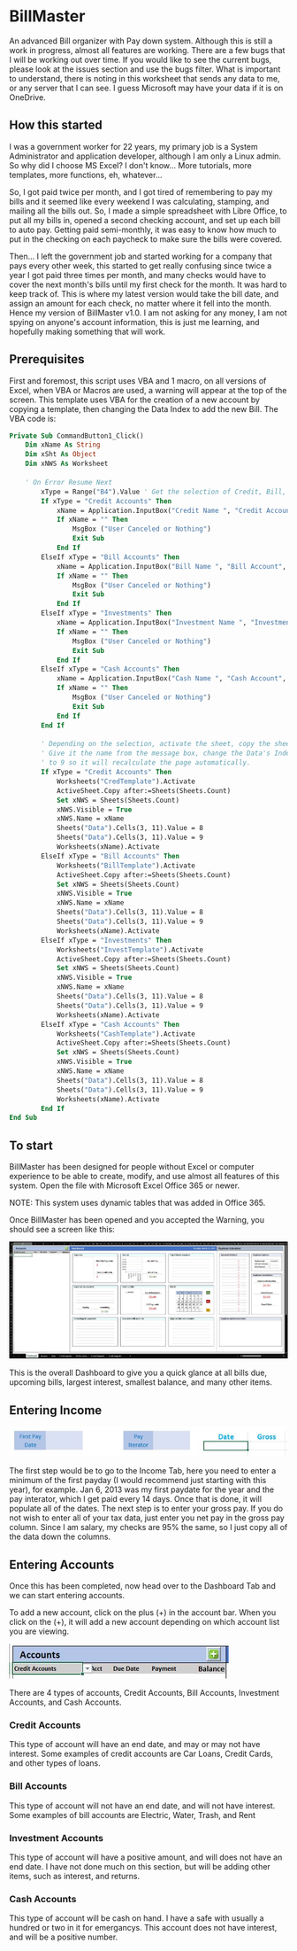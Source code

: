 # BillMaster

An advanced Bill organizer with Pay down system. Although this is still a work in progress, almost all features are working. There are a few bugs that I will be working out over time. If you would like to see the current bugs, please look at the issues section and use the bugs filter. What is important to understand, there is noting in this worksheet that sends any data to me, or any server that I can see. I guess Microsoft may have your data if it is on OneDrive.

## How this started

I was a government worker for 22 years, my primary job is a System Administrator and application developer, although I am only a Linux admin. So why did I choose MS Excel? I don't know... More tutorials, more templates, more functions, eh, whatever...

So, I got paid twice per month, and I got tired of remembering to pay my bills and it seemed like every weekend I was calculating, stamping, and mailing all the bills out. So, I made a simple spreadsheet with Libre Office, to put all my bills in, opened a second checking account, and set up each bill to auto pay. Getting paid semi-monthly, it was easy to know how much to put in the checking on each paycheck to make sure the bills were covered.

Then... I left the government job and started working for a company that pays every other week, this started to get really confusing since twice a year I got paid three times per month, and many checks would have to cover the next month's bills until my first check for the month. It was hard to keep track of. This is where my latest version would take the bill date, and assign an amount for each check, no matter where it fell into the month. Hence my version of BillMaster v1.0. I am not asking for any money, I am not spying on anyone's account information, this is just me learning, and hopefully making something that will work.

## Prerequisites

First and foremost, this script uses VBA and 1 macro, on all versions of Excel, when VBA or Macros are used, a warning will appear at the top of the screen. This template uses VBA for the creation of a new account by copying a template, then changing the Data Index to add the new Bill. The VBA code is:

```vb
Private Sub CommandButton1_Click()
    Dim xName As String
    Dim xSht As Object
    Dim xNWS As Worksheet

    ' On Error Resume Next
        xType = Range("B4").Value ' Get the selection of Credit, Bill, Investment, or Cash
        If xType = "Credit Accounts" Then
            xName = Application.InputBox("Credit Name ", "Credit Account")
            If xName = "" Then
                MsgBox ("User Canceled or Nothing")
                Exit Sub
            End If
        ElseIf xType = "Bill Accounts" Then
            xName = Application.InputBox("Bill Name ", "Bill Account", "")
            If xName = "" Then
                MsgBox ("User Canceled or Nothing")
                Exit Sub
            End If
        ElseIf xType = "Investments" Then
            xName = Application.InputBox("Investment Name ", "Investment Account", "")
            If xName = "" Then
                MsgBox ("User Canceled or Nothing")
                Exit Sub
            End If
        ElseIf xType = "Cash Accounts" Then
            xName = Application.InputBox("Cash Name ", "Cash Account", "")
            If xName = "" Then
                MsgBox ("User Canceled or Nothing")
                Exit Sub
            End If
        End If
        
        ' Depending on the selection, activate the sheet, copy the sheet, make sure it is visable
        ' Give it the name from the message box, change the Data's Index value from 9 to 8 and back
        ' to 9 so it will recalculate the page automatically.
        If xType = "Credit Accounts" Then
            Worksheets("CredTemplate").Activate
            ActiveSheet.Copy after:=Sheets(Sheets.Count)
            Set xNWS = Sheets(Sheets.Count)
            xNWS.Visible = True
            xNWS.Name = xName
            Sheets("Data").Cells(3, 11).Value = 8
            Sheets("Data").Cells(3, 11).Value = 9
            Worksheets(xName).Activate
        ElseIf xType = "Bill Accounts" Then
            Worksheets("BillTemplate").Activate
            ActiveSheet.Copy after:=Sheets(Sheets.Count)
            Set xNWS = Sheets(Sheets.Count)
            xNWS.Visible = True
            xNWS.Name = xName
            Sheets("Data").Cells(3, 11).Value = 8
            Sheets("Data").Cells(3, 11).Value = 9
            Worksheets(xName).Activate
        ElseIf xType = "Investments" Then
            Worksheets("InvestTemplate").Activate
            ActiveSheet.Copy after:=Sheets(Sheets.Count)
            Set xNWS = Sheets(Sheets.Count)
            xNWS.Visible = True
            xNWS.Name = xName
            Sheets("Data").Cells(3, 11).Value = 8
            Sheets("Data").Cells(3, 11).Value = 9
            Worksheets(xName).Activate
        ElseIf xType = "Cash Accounts" Then
            Worksheets("CashTemplate").Activate
            ActiveSheet.Copy after:=Sheets(Sheets.Count)
            Set xNWS = Sheets(Sheets.Count)
            xNWS.Visible = True
            xNWS.Name = xName
            Sheets("Data").Cells(3, 11).Value = 8
            Sheets("Data").Cells(3, 11).Value = 9
            Worksheets(xName).Activate
        End If
End Sub
```

## To start

BillMaster has been designed for people without Excel or computer experience to be able to create, modify, and use almost all features of this system. Open the file with Microsoft Excel Office 365 or newer. 

NOTE: This system uses dynamic tables that was added in Office 365.

Once BillMaster has been opened and you accepted the Warning, you should see a screen like this:

![Dashboard](documents/images/Dashboard-Full.JPG)

This is the overall Dashboard to give you a quick glance at all bills due, upcoming bills, largest interest, smallest balance, and many other items.

## Entering Income

![Alt text](documents/images/Income-Required.JPG)

The first step would be to go to the Income Tab, here you need to enter a minimum of the first payday (I would recommend just starting with this year), for example. Jan 6, 2013 was my first paydate for the year and the pay interator, which I get paid every 14 days. Once that is done, it will populate all of the dates. The next step is to enter your gross pay. If you do not wish to enter all of your tax data, just enter you net pay in the gross pay column. Since I am salary, my checks are 95% the same, so I just copy all of the data down the columns.

## Entering Accounts

Once this has been completed, now head over to the Dashboard Tab and we can start entering accounts.

To add a new account, click on the plus (+) in the account bar. When you click on the (+), it will add a new account depending on which account list you are viewing.

![Alt text](documents/images/Account-List.JPG)

There are 4 types of accounts, Credit Accounts, Bill Accounts, Investment Accounts, and Cash Accounts.

### Credit Accounts

This type of account will have an end date, and may or may not have interest. Some examples of credit accounts are Car Loans, Credit Cards, and other types of loans.

### Bill Accounts

This type of account will not have an end date, and will not have interest. Some examples of bill accounts are Electric, Water, Trash, and Rent

### Investment Accounts

This type of account will have a positive amount, and will does not have an end date. I have not done much on this section, but will be adding other items, such as interest, and returns.

### Cash Accounts

This type of account will be cash on hand. I have a safe with usually a hundred or two in it for emergancys. This account does not have interest, and will be a positive number.

